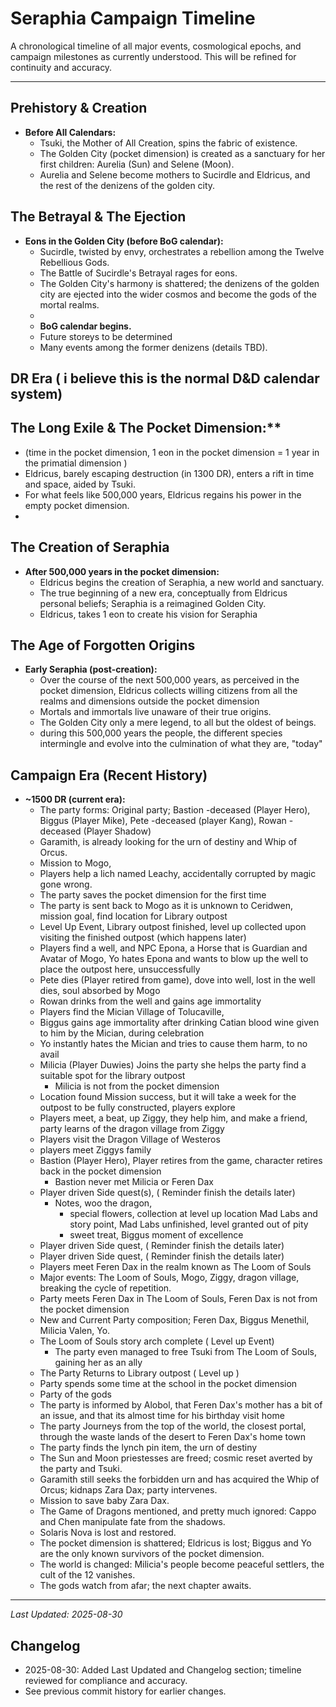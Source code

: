 # Seraphia Campaign Timeline

A chronological timeline of all major events, cosmological epochs, and campaign milestones as currently understood. This will be refined for continuity and accuracy.

---

## Prehistory & Creation
- **Before All Calendars:**
  - Tsuki, the Mother of All Creation, spins the fabric of existence.
  - The Golden City (pocket dimension) is created as a sanctuary for her first children: Aurelia (Sun) and Selene (Moon).
  - Aurelia and Selene become mothers to Sucirdle and Eldricus, and the rest of the denizens of the golden city.

## The Betrayal & The Ejection
- **Eons in the Golden City (before BoG calendar):**
  - Sucirdle, twisted by envy, orchestrates a rebellion among the Twelve Rebellious Gods.
  - The Battle of Sucirdle's Betrayal rages for eons.
  - The Golden City's harmony is shattered; the denizens of the golden city are ejected into the wider cosmos and become the gods of the mortal realms.
  - 
  - **BoG calendar begins.**
  - Future storeys to be determined 
  - Many events among the former denizens (details TBD).

## DR Era ( i believe this is the normal D&D calendar system)

## The Long Exile & The Pocket Dimension:**
  - (time in the pocket dimension, 1 eon in the pocket dimension = 1 year in the primatial dimension )
  - Eldricus, barely escaping destruction (in 1300 DR), enters a rift in time and space, aided by Tsuki.
  - For what feels like 500,000 years, Eldricus regains his power in the empty pocket dimension.
  - 

## The Creation of Seraphia
- **After 500,000 years in the pocket dimension:**
  - Eldricus begins the creation of Seraphia, a new world and sanctuary.
  - The true beginning of a new era, conceptually from Eldricus personal beliefs; Seraphia is a reimagined Golden City.
  - Eldricus, takes 1 eon to create his vision for Seraphia

## The Age of Forgotten Origins
- **Early Seraphia (post-creation):**
  - Over the course of the next 500,000 years, as perceived in the pocket dimension, Eldricus collects willing citizens from all the realms and dimensions outside the pocket dimension
  - Mortals and immortals live unaware of their true origins.
  - The Golden City only a mere legend, to all but the oldest of beings.
  - during this 500,000 years the people, the different species intermingle and evolve into the culmination of what they are, "today"

## Campaign Era (Recent History)
- **~1500 DR (current era):**
  - The party forms: Original party; Bastion -deceased (Player Hero), Biggus (Player Mike), Pete -deceased (player Kang), Rowan -deceased (Player Shadow)
  - Garamith, is already looking for the urn of destiny and Whip of Orcus.
  - Mission to Mogo, 
  - Players help a lich named Leachy, accidentally corrupted by magic gone wrong. 
  - The party saves the pocket dimension for the first time
  - The party is sent back to Mogo as it is unknown to Ceridwen, mission goal, find location for Library outpost
  - Level Up Event, Library outpost finished, level up collected upon visiting the finished outpost (which happens later)
  - Players find a well, and NPC Epona, a Horse that is Guardian and Avatar of Mogo, Yo hates Epona and wants to blow up the well to place the outpost here, unsuccessfully 
  - Pete dies (Player retired from game), dove into well, lost in the well dies, soul absorbed by Mogo
  - Rowan drinks from the well and gains age immortality
  - Players find the Mician Village of Tolucaville, 
  - Biggus gains age immortality after drinking Catian blood wine given to him by the Mician, during celebration
  - Yo instantly hates the Mician and tries to cause them harm, to no avail
  - Milicia (Player Duwies) Joins the party she helps the party find a suitable spot for the library outpost
    - Milicia is not from the pocket dimension
  - Location found Mission success, but it will take a week for the outpost to be fully constructed, players explore
  - Players meet, a beat, up Ziggy, they help him, and make a friend, party learns of the dragon village from Ziggy
  - Players visit the Dragon Village of Westeros
  - players meet Ziggys family
  - Bastion (Player Hero), Player retires from the game, character retires back in the pocket dimension
    - Bastion never met Milicia or Feren Dax
  - Player driven Side quest(s), ( Reminder finish the details later)  
    - Notes, woo the dragon, 
      - special flowers, collection at level up location Mad Labs and story point, Mad Labs unfinished, level granted out of pity
      - sweet treat, Biggus moment of excellence
  - Player driven Side quest, ( Reminder finish the details later) 
  - Player driven Side quest, ( Reminder finish the details later)  
  - Players meet Feren Dax in the realm known as The Loom of Souls
  - Major events: The Loom of Souls, Mogo, Ziggy, dragon village, breaking the cycle of repetition.
  - Party meets Feren Dax in The Loom of Souls, Feren Dax is not from the pocket dimension
  - New and Current Party composition; Feren Dax, Biggus Menethil, Milicia Valen, Yo.
  - The Loom of Souls story arch complete ( Level up Event)
    - The party even managed to free Tsuki from The Loom of Souls, gaining her as an ally 
  - The Party Returns to Library outpost ( Level up )
  - Party spends some time at the school in the pocket dimension
  - Party of the gods
  - The party is informed by Alobol, that Feren Dax's mother has a bit of an issue, and that its almost time for his birthday visit home
  - The party Journeys from the top of the world, the closest portal, through the waste lands of the desert to Feren Dax's home town 
  - The party finds the lynch pin item, the urn of destiny 
  - The Sun and Moon priestesses are freed; cosmic reset averted by the party and Tsuki.
  - Garamith still seeks the forbidden urn and has acquired the Whip of Orcus; kidnaps Zara Dax; party intervenes.
  - Mission to save baby Zara Dax.
  - The Game of Dragons mentioned, and pretty much ignored: Cappo and Chen manipulate fate from the shadows.
  - Solaris Nova is lost and restored.
  - The pocket dimension is shattered; Eldricus is lost; Biggus and Yo are the only known survivors of the pocket dimension.
  - The world is changed: Milicia's people become peaceful settlers, the cult of the 12 vanishes.
  - The gods watch from afar; the next chapter awaits.

---

_Last Updated: 2025-08-30_

## Changelog
- 2025-08-30: Added Last Updated and Changelog section; timeline reviewed for compliance and accuracy.
- See previous commit history for earlier changes.
